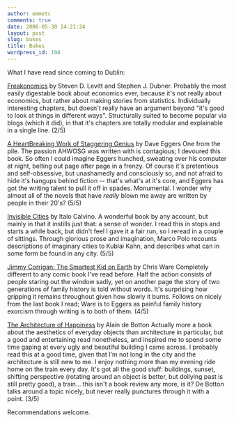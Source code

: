 ```yaml
---
author: emmetc
comments: true
date: 2006-05-30 14:21:24
layout: post
slug: bukes
title: Bukes
wordpress_id: 194
---
```


What I have read since coming to Dublin:

[Freakonomics](http://www.amazon.com/gp/product/006073132X/) by Steven D. Levitt and Stephen J. Dubner.
Probably the most easily digestable book about economics ever, because it's not really about economics, but rather about making stories from statistics. Individually interesting chapters, but doesn't really have an argument beyond "it's good to look at things in different ways". Structurally suited to become popular via blogs (which it did), in that it's chapters are totally modular and explainable in a single line. (2/5)

[A HeartBreaking Work of Staggering Genius](http://www.amazon.com/gp/product/0375725784/) by Dave Eggers
One from the pile. The passion AHWOSG was written with is contagious; I devoured this book. So often I could imagine Eggers hunched, sweating over his computer at night, belting out page after page in a frenzy. Of course it's pretentious and self-obsessive, but unashamedly and consciously so, and not afraid to hide it's hangups behind fiction -- that's what's at it's core, and Eggers has got the writing talent to pull it off in spades. Monumental. I wonder why almost all of the novels that have _really_ blown me away are written by people in their 20's? (5/5)

[Invisible Cities](http://www.amazon.com/gp/product/0156453800/) by Italo Calvino.
A wonderful book by any account, but mainly in that it instills just that: a sense of wonder. I read this in stops and starts a while back, but didn't feel I gave it a fair run, so I reread in a couple of sittings. Through glorious prose and imagination, Marco Polo recounts descriptions of imaginary cities to Kublai Kahn, and describes what can in some form be found in any city. (5/5)

[Jimmy Corrigan: The Smartest Kid on Earth](http://www.amazon.com/gp/product/0375714545/) by Chris Ware
Completely different to any comic book I've read before. Half the action consists of people staring out the window sadly, yet on another page the story of two generations of family history is told without words. It's surprising how gripping it remains throughout given how slowly it burns. Follows on nicely from the last book I read; Ware is to Eggers as painful family history exorcism through writing is to both of them. (4/5)

[The Architecture of Happiness](http://www.amazon.co.uk/exec/obidos/ASIN/0241142482) by Alain de Botton
Actually more a book about the aesthetics of everyday objects than architecture in particular, but a good and entertaining read nonetheless, and inspired me to spend some time gaping at every ugly and beautiful building I came across. I probably read this at a good time, given that I'm not long in the city and the architecture is still new to me. I enjoy nothing more than my evening ride home on the train every day. It's got all the good stuff: buildings, sunset, shifting perspective (rotating around an object is better, but dollying past is still pretty good), a train... this isn't a book review any more, is it? De Botton talks around a topic nicely, but never really punctures through it with a point. (3/5)

Recommendations welcome.
